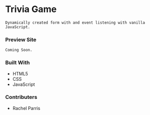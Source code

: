 # Trivia Game

```
Dynamically created form with and event listening with vanilla JavaScript. 
```

### Preview Site

```
Coming Soon.
```

### Built With

* HTML5
* CSS
* JavaScript

### Contributers

* Rachel Parris
